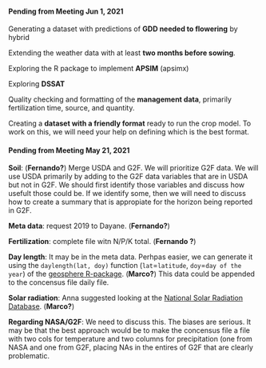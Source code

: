 #### Pending from Meeting Jun 1, 2021

Generating a dataset with predictions of **GDD needed to flowering** by hybrid

Extending the weather data with at least **two months before sowing**.

Exploring the R package to implement **APSIM** (apsimx)

Exploring **DSSAT**

Quality checking and formatting of the **management data**, primarily fertilization time, source, and quantity.

Creating a **dataset with a friendly format** ready to run the crop model. To work on this, we will need your help on defining which is the best format.

#### Pending from Meeting May 21, 2021
 
**Soil**: (**Fernando?**)
Merge USDA and G2F. We will prioritize G2F data. We will use USDA primarily by adding to the G2F data variables that are in USDA but not in G2F. We should first identify those variables and discuss how usefult those could be. If we identify some, then we will need to discuss how to create a summary that is appropiate for the horizon being reported in G2F. 

**Meta data**: request 2019 to Dayane. (**Fernando?**)
 
**Fertilization**: complete file witn N/P/K total. (**Fernando ?**)

**Day length**: It may be in the meta data. Perhpas easier, we can generate it using the `daylength(lat, doy)` function (`lat`=`latitude`, `doy`=`day of the year`) of the [geosphere R-package](https://cran.r-project.org/web/packages/geosphere/index.html). (**Marco?**) This data could be appended to the concensus file daily file. 

**Solar radiation**: Anna suggested looking at the [National Solar Radiation Database](https://nsrdb.nrel.gov/). (**Marco?**)

**Regarding NASA/G2F**: We need to discuss this. The biases are serious. It may be that the best approach would be to make the concensus file a file with two cols for temperature and two columns for precipitation (one from NASA and one from G2F, placing NAs in the entires of G2F that are clearly problematic. 





   
